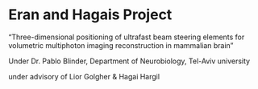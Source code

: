 # Eran and Hagais Project
“Three-dimensional positioning of ultrafast beam steering elements for volumetric multiphoton imaging reconstruction in mammalian brain”

Under Dr. Pablo Blinder, Department of Neurobiology, Tel-Aviv university

under advisory of Lior Golgher & Hagai Hargil




